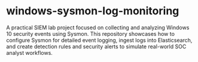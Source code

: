 # windows-sysmon-log-monitoring
A practical SIEM lab project focused on collecting and analyzing Windows 10 security events using Sysmon. This repository showcases how to configure Sysmon for detailed event logging, ingest logs into Elasticsearch, and create detection rules and security alerts to simulate real-world SOC analyst workflows.
